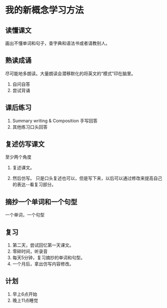 # 我的新概念学习方法

## 读懂课文

画出不懂单词和句子，查字典和语法书或者请教别人。

## 熟读成诵

尽可能地多朗读。大量朗读会潜移默化的将英文的“模式”印在脑里。

1. 自问自答
2. 尝试背诵

## 课后练习
1. Summary writing & Composition 手写回答
2. 其他练习口头回答

## 复述仿写课文

至少两个角度

1. 复述课文。

2. 然后仿写。
只是口头复述也可以，但是写下来，以后可以通过修改来提高自己的表达--看复习部分。

## 摘抄一个单词和一个句型

一个单词，一个句型

## 复习

1. 第二天，尝试回忆第一天课文。
2. 零碎时间，听录音
3. 每天5分钟，复习摘抄的单词和句型。
4. 一个月后，拿出仿写内容修改。

## 计划

1. 早上6点开始
2. 晚上11点睡觉
